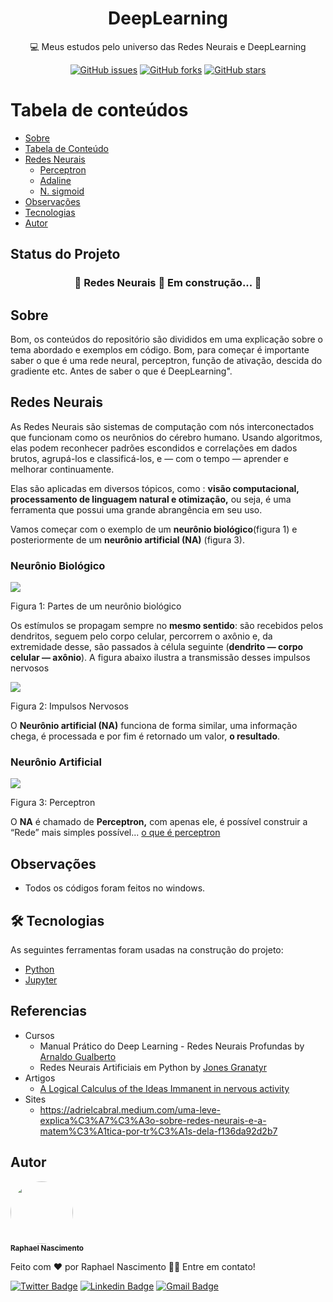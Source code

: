 
<h1 align="center">DeepLearning</h1>

<p align="center">💻 Meus estudos pelo universo das Redes Neurais e DeepLearning</p>

<div align="center">
<a href="https://github.com/raphael720/DeepLearning/issues"><img alt="GitHub issues" src="https://img.shields.io/github/issues/raphael720/DeepLearning?style=for-the-badge"></a>
<a href="https://github.com/raphael720/DeepLearning/network"><img alt="GitHub forks" src="https://img.shields.io/github/forks/raphael720/DeepLearning?style=for-the-badge"></a>
<a href="https://github.com/raphael720/DeepLearning/stargazers"><img alt="GitHub stars" src="https://img.shields.io/github/stars/raphael720/DeepLearning?style=for-the-badge"></a>
</div>

Tabela de conteúdos 
================= 
<!--ts--> 
* [Sobre](#Sobre) 
* [Tabela de Conteúdo](#tabela-de-conteudo) 
* [Redes Neurais](#Redes-Neurais) 
	*  [Perceptron](https://github.com/raphael720/DeepLearning/tree/main/Perceptron) 
	* [Adaline](#)
	* [N. sigmoid](#)
* [Observações](#Observações)
* [Tecnologias](#tecnologias) 
* [Autor](#Autor) 
<!--te-->

## Status do Projeto
  <h3 align="center"> 🚧 Redes Neurais 🧠 Em construção... 🚧 </h3>

## Sobre
<p>
Bom, os conteúdos do repositório são divididos em uma explicação sobre o tema abordado e exemplos em código. Bom, para começar é importante saber o que é uma rede neural, perceptron, função de ativação, descida do gradiente etc. Antes de saber o que é DeepLearning".
</p>

## Redes Neurais
<p>
As Redes Neurais são sistemas de computação com nós interconectados que funcionam como os neurônios do cérebro humano. Usando algoritmos, elas podem reconhecer padrões escondidos e correlações em dados brutos, agrupá-los e classificá-los, e — com o tempo — aprender e melhorar continuamente.

Elas são aplicadas em diversos tópicos, como :  **visão computacional, processamento de linguagem natural e otimização,** ou seja, é uma ferramenta que possui uma grande abrangência em seu uso.

Vamos começar com o exemplo de um  **neurônio biológico**(figura 1) e posteriormente de um **neurônio artificial (NA)** (figura 3).

### Neurônio Biológico

![](https://miro.medium.com/max/980/1*dCl9WjPYW-kQ6BViTJgvIg.png)

Figura 1: Partes de um neurônio biológico

Os estímulos se propagam sempre no  **mesmo sentido**: são recebidos pelos dendritos, seguem pelo corpo celular, percorrem o axônio e, da extremidade desse, são passados à célula seguinte (**dendrito — corpo celular — axônio**). A figura abaixo ilustra a transmissão desses impulsos nervosos

![](https://miro.medium.com/max/600/1*vf2x9G_cIDmqq7Hd1Qoneg.gif)

Figura 2: Impulsos Nervosos

O  **Neurônio artificial (NA)** funciona de forma similar, uma informação chega, é processada e por fim é retornado um valor,  **o resultado**.

### Neurônio Artificial

![](https://miro.medium.com/max/1036/1*jEYb9g-nSGg03FAsyy6KWg.png)

Figura 3: Perceptron

O **NA** é chamado de **Perceptron,** com apenas ele, é possível construir a “Rede” mais simples possível...  [o que é perceptron](https://github.com/raphael720/DeepLearning/tree/main/Perceptron)
</p>

## Observações

- Todos os códigos foram feitos no windows.

## 🛠 Tecnologias 
As seguintes ferramentas foram usadas na construção do projeto: 
- [Python](https://www.python.org/) 
- [Jupyter](https://jupyter.org/)

## Referencias

- Cursos
	-  Manual Prático do Deep Learning - Redes Neurais Profundas by [Arnaldo Gualberto](https://www.udemy.com/user/arnaldo-gualberto/)
	- Redes Neurais Artificiais em Python by [Jones Granatyr](https://www.udemy.com/user/jones-granatyr/)
- Artigos
	- [A Logical Calculus of the Ideas Immanent in nervous activity](https://s3.us-west-2.amazonaws.com/secure.notion-static.com/332ac256-9cda-40f6-9484-d7ed36ee1e50/mcp.pdf?X-Amz-Algorithm=AWS4-HMAC-SHA256&X-Amz-Content-Sha256=UNSIGNED-PAYLOAD&X-Amz-Credential=AKIAT73L2G45EIPT3X45%2F20220418%2Fus-west-2%2Fs3%2Faws4_request&X-Amz-Date=20220418T222641Z&X-Amz-Expires=86400&X-Amz-Signature=6cbd4b122c298f760e317b72943e2f8eb008ea2078f5058ce999da0b6228c12e&X-Amz-SignedHeaders=host&response-content-disposition=filename%20%3D%22mcp.pdf%22&x-id=GetObject)  
- Sites
	- https://adrielcabral.medium.com/uma-leve-explica%C3%A7%C3%A3o-sobre-redes-neurais-e-a-matem%C3%A1tica-por-tr%C3%A1s-dela-f136da92d2b7
	 

## Autor
 <img style="border-radius: 50%;" src="https://avatars.githubusercontent.com/raphael720" width="100px;" alt=""/>
 <br />
 <sub><b>Raphael Nascimento</b></sub>


Feito com ❤️ por Raphael Nascimento 👋🏽 Entre em contato!

[![Twitter Badge](https://img.shields.io/badge/-Raphael_720-1ca0f1?style=flat-square&labelColor=1ca0f1&logo=twitter&logoColor=white&link=https://twitter.com/Raphael)](https://twitter.com/Raphael_720) [![Linkedin Badge](https://img.shields.io/badge/-Raphael-blue?style=flat-square&logo=Linkedin&logoColor=white&link=https://www.linkedin.com/in/raphael-nascimento-511b09148/)](https://www.linkedin.com/in/raphael-nascimento-511b09148/) 
[![Gmail Badge](https://img.shields.io/badge/-raphaelleite720@gmail.com-c14438?style=flat-square&logo=Gmail&logoColor=white&link=mailto:raphaelleite720@gmail.com)](mailto:raphaelleite720@gmail.com)
